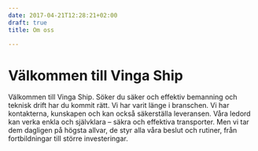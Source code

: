 ```yaml
---
date: 2017-04-21T12:28:21+02:00
draft: true
title: Om oss

---
```


# Välkommen till Vinga Ship

Välkommen till Vinga Ship. Söker du säker och effektiv bemanning och teknisk drift har du kommit rätt. Vi har varit länge i branschen. Vi har kontakterna, kunskapen och kan också säkerställa leveransen. Våra ledord kan verka enkla och självklara – säkra och effektiva transporter. Men vi tar dem dagligen på högsta allvar, de styr alla våra beslut och rutiner, från fortbildningar till större investeringar.
